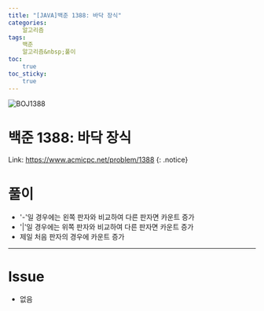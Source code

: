 ```yaml
---
title: "[JAVA]백준 1388: 바닥 장식"
categories:
    알고리즘
tags:
    백준
    알고리즘&nbsp;풀이
toc: 
    true
toc_sticky:
    true
---
```

![BOJ1388](https://user-images.githubusercontent.com/77597885/233847548-724ffcbe-431b-4da4-82f9-23093c25b7e0.png)


# 백준 1388: 바닥 장식
Link: <https://www.acmicpc.net/problem/1388>
{: .notice}


# 풀이
* '-'일 경우에는 왼쪽 판자와 비교하여 다른 판자면 카운트 증가
* '|'일 경우에는 위쪽 판자와 비교하여 다른 판자면 카운트 증가
* 제일 처음 판자의 경우에 카운트 증가

<script src="https://gist.github.com/cuzzzu1318/993969ab535323e1fb73a742d09e4547.js"></script>
***

# Issue

* 없음